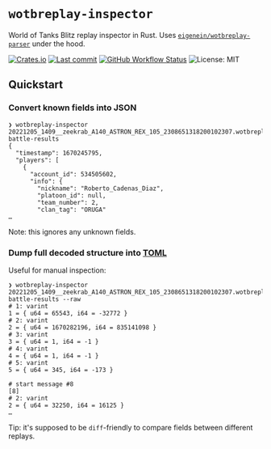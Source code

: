 # `wotbreplay-inspector`

World of Tanks Blitz replay inspector in Rust. Uses [`eigenein/wotbreplay-parser`](https://github.com/eigenein/wotbreplay-parser) under the hood.

[![Crates.io](https://img.shields.io/crates/v/wotbreplay-inspector)](https://crates.io/crates/wotbreplay-inspector)
[![Last commit](https://img.shields.io/github/last-commit/eigenein/wotbreplay-inspector)](https://github.com/eigenein/wotbreplay-inspector/commits/main)
[![GitHub Workflow Status](https://img.shields.io/github/workflow/status/eigenein/wotbreplay-inspector/Check)](https://github.com/eigenein/wotbreplay-inspector/actions)
![License: MIT](https://img.shields.io/crates/l/wotbreplay-inspector)

## Quickstart

### Convert known fields into JSON

```
❯ wotbreplay-inspector 20221205_1409__zeekrab_A140_ASTRON_REX_105_2308651318200102307.wotbreplay battle-results
{
  "timestamp": 1670245795,
  "players": [
    {
      "account_id": 534505602,
      "info": {
        "nickname": "Roberto_Cadenas_Diaz",
        "platoon_id": null,
        "team_number": 2,
        "clan_tag": "ORUGA"
…
```

Note: this ignores any unknown fields.

### Dump full decoded structure into [TOML](https://toml.io)

Useful for manual inspection:

```
❯ wotbreplay-inspector 20221205_1409__zeekrab_A140_ASTRON_REX_105_2308651318200102307.wotbreplay battle-results --raw
# 1: varint
1 = { u64 = 65543, i64 = -32772 }
# 2: varint
2 = { u64 = 1670282196, i64 = 835141098 }
# 3: varint
3 = { u64 = 1, i64 = -1 }
# 4: varint
4 = { u64 = 1, i64 = -1 }
# 5: varint
5 = { u64 = 345, i64 = -173 }

# start message #8
[8]
# 2: varint
2 = { u64 = 32250, i64 = 16125 }
…
```

Tip: it's supposed to be `diff`-friendly to compare fields between different replays.
